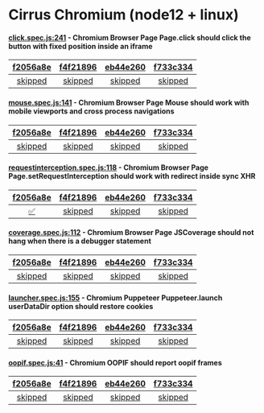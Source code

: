# Cirrus Chromium (node12 + linux)

#### [click.spec.js:241](https://github.com/GoogleChrome/puppeteer/blob/f2056a8e25b0f84d045a85ef66718e2f4ce7651f//test/click.spec.js#L241) - Chromium Browser Page Page.click should click the button with fixed position inside an iframe

| [f2056a8e](https://cirrus-ci.com/task/6651644765274112) | [f4f21896](https://cirrus-ci.com/task/6366805403107328) | [eb44e260](https://cirrus-ci.com/task/5536104017559552) | [f733c334](https://cirrus-ci.com/task/6675438800207872) |
| :---: | :---: | :---: | :---: |
| [skipped](https://github.com/GoogleChrome/puppeteer/blob/f2056a8e25b0f84d045a85ef66718e2f4ce7651f//test/click.spec.js#L241) | [skipped](https://github.com/GoogleChrome/puppeteer/blob/f4f21896d2c573a2e16cd813804bc7aaa3f36b51//test/click.spec.js#L241) | [skipped](https://github.com/GoogleChrome/puppeteer/blob/eb44e260a97eaf58aaa96e40e448ea1f327a0018//test/click.spec.js#L241) | [skipped](https://github.com/GoogleChrome/puppeteer/blob/f733c334dc974114a6b68b6734fd79d60a6ebe0e//test/click.spec.js#L241) |

#### [mouse.spec.js:141](https://github.com/GoogleChrome/puppeteer/blob/f2056a8e25b0f84d045a85ef66718e2f4ce7651f//test/mouse.spec.js#L141) - Chromium Browser Page Mouse should work with mobile viewports and cross process navigations

| [f2056a8e](https://cirrus-ci.com/task/6651644765274112) | [f4f21896](https://cirrus-ci.com/task/6366805403107328) | [eb44e260](https://cirrus-ci.com/task/5536104017559552) | [f733c334](https://cirrus-ci.com/task/6675438800207872) |
| :---: | :---: | :---: | :---: |
| [skipped](https://github.com/GoogleChrome/puppeteer/blob/f2056a8e25b0f84d045a85ef66718e2f4ce7651f//test/mouse.spec.js#L141) | [skipped](https://github.com/GoogleChrome/puppeteer/blob/f4f21896d2c573a2e16cd813804bc7aaa3f36b51//test/mouse.spec.js#L141) | [skipped](https://github.com/GoogleChrome/puppeteer/blob/eb44e260a97eaf58aaa96e40e448ea1f327a0018//test/mouse.spec.js#L141) | [skipped](https://github.com/GoogleChrome/puppeteer/blob/f733c334dc974114a6b68b6734fd79d60a6ebe0e//test/mouse.spec.js#L141) |

#### [requestinterception.spec.js:118](https://github.com/GoogleChrome/puppeteer/blob/f4f21896d2c573a2e16cd813804bc7aaa3f36b51//test/requestinterception.spec.js#L118) - Chromium Browser Page Page.setRequestInterception should work with redirect inside sync XHR

| [f2056a8e](https://cirrus-ci.com/task/6651644765274112) | [f4f21896](https://cirrus-ci.com/task/6366805403107328) | [eb44e260](https://cirrus-ci.com/task/5536104017559552) | [f733c334](https://cirrus-ci.com/task/6675438800207872) |
| :---: | :---: | :---: | :---: |
| [✅](https://github.com/GoogleChrome/puppeteer/blob/f2056a8e25b0f84d045a85ef66718e2f4ce7651f//test/requestinterception.spec.js#L118) | [skipped](https://github.com/GoogleChrome/puppeteer/blob/f4f21896d2c573a2e16cd813804bc7aaa3f36b51//test/requestinterception.spec.js#L118) | [skipped](https://github.com/GoogleChrome/puppeteer/blob/eb44e260a97eaf58aaa96e40e448ea1f327a0018//test/requestinterception.spec.js#L118) | [skipped](https://github.com/GoogleChrome/puppeteer/blob/f733c334dc974114a6b68b6734fd79d60a6ebe0e//test/requestinterception.spec.js#L118) |

#### [coverage.spec.js:112](https://github.com/GoogleChrome/puppeteer/blob/f2056a8e25b0f84d045a85ef66718e2f4ce7651f//test/coverage.spec.js#L112) - Chromium Browser Page JSCoverage should not hang when there is a debugger statement

| [f2056a8e](https://cirrus-ci.com/task/6651644765274112) | [f4f21896](https://cirrus-ci.com/task/6366805403107328) | [eb44e260](https://cirrus-ci.com/task/5536104017559552) | [f733c334](https://cirrus-ci.com/task/6675438800207872) |
| :---: | :---: | :---: | :---: |
| [skipped](https://github.com/GoogleChrome/puppeteer/blob/f2056a8e25b0f84d045a85ef66718e2f4ce7651f//test/coverage.spec.js#L112) | [skipped](https://github.com/GoogleChrome/puppeteer/blob/f4f21896d2c573a2e16cd813804bc7aaa3f36b51//test/coverage.spec.js#L112) | [skipped](https://github.com/GoogleChrome/puppeteer/blob/eb44e260a97eaf58aaa96e40e448ea1f327a0018//test/coverage.spec.js#L112) | [skipped](https://github.com/GoogleChrome/puppeteer/blob/f733c334dc974114a6b68b6734fd79d60a6ebe0e//test/coverage.spec.js#L112) |

#### [launcher.spec.js:155](https://github.com/GoogleChrome/puppeteer/blob/f2056a8e25b0f84d045a85ef66718e2f4ce7651f//test/launcher.spec.js#L155) - Chromium Puppeteer Puppeteer.launch userDataDir option should restore cookies

| [f2056a8e](https://cirrus-ci.com/task/6651644765274112) | [f4f21896](https://cirrus-ci.com/task/6366805403107328) | [eb44e260](https://cirrus-ci.com/task/5536104017559552) | [f733c334](https://cirrus-ci.com/task/6675438800207872) |
| :---: | :---: | :---: | :---: |
| [skipped](https://github.com/GoogleChrome/puppeteer/blob/f2056a8e25b0f84d045a85ef66718e2f4ce7651f//test/launcher.spec.js#L155) | [skipped](https://github.com/GoogleChrome/puppeteer/blob/f4f21896d2c573a2e16cd813804bc7aaa3f36b51//test/launcher.spec.js#L155) | [skipped](https://github.com/GoogleChrome/puppeteer/blob/eb44e260a97eaf58aaa96e40e448ea1f327a0018//test/launcher.spec.js#L155) | [skipped](https://github.com/GoogleChrome/puppeteer/blob/f733c334dc974114a6b68b6734fd79d60a6ebe0e//test/launcher.spec.js#L155) |

#### [oopif.spec.js:41](https://github.com/GoogleChrome/puppeteer/blob/f2056a8e25b0f84d045a85ef66718e2f4ce7651f//test/oopif.spec.js#L41) - Chromium OOPIF should report oopif frames

| [f2056a8e](https://cirrus-ci.com/task/6651644765274112) | [f4f21896](https://cirrus-ci.com/task/6366805403107328) | [eb44e260](https://cirrus-ci.com/task/5536104017559552) | [f733c334](https://cirrus-ci.com/task/6675438800207872) |
| :---: | :---: | :---: | :---: |
| [skipped](https://github.com/GoogleChrome/puppeteer/blob/f2056a8e25b0f84d045a85ef66718e2f4ce7651f//test/oopif.spec.js#L41) | [skipped](https://github.com/GoogleChrome/puppeteer/blob/f4f21896d2c573a2e16cd813804bc7aaa3f36b51//test/oopif.spec.js#L41) | [skipped](https://github.com/GoogleChrome/puppeteer/blob/eb44e260a97eaf58aaa96e40e448ea1f327a0018//test/oopif.spec.js#L41) | [skipped](https://github.com/GoogleChrome/puppeteer/blob/f733c334dc974114a6b68b6734fd79d60a6ebe0e//test/oopif.spec.js#L41) |
